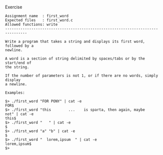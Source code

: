 Exercise
    
    Assignment name  : first_word
    Expected files   : first_word.c
    Allowed functions: write
    --------------------------------------------------------------------------------
    
    Write a program that takes a string and displays its first word, followed by a
    newline.
    
    A word is a section of string delimited by spaces/tabs or by the start/end of
    the string.
    
    If the number of parameters is not 1, or if there are no words, simply display
    a newline.
    
    Examples:
    
    $> ./first_word "FOR PONY" | cat -e
    FOR$
    $> ./first_word "this        ...    is sparta, then again, maybe    not" | cat -e
    this$
    $> ./first_word "   " | cat -e
    $
    $> ./first_word "a" "b" | cat -e
    $
    $> ./first_word "  lorem,ipsum  " | cat -e
    lorem,ipsum$
    $>
